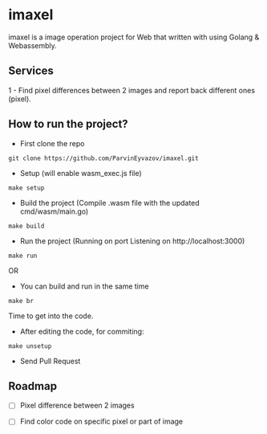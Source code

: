 # imaxel

imaxel is a image operation project for Web that written with using Golang & Webassembly.

## Services

1 - Find pixel differences between 2 images and report back different ones (pixel).

## How to run the project?

- First clone the repo

```
git clone https://github.com/ParvinEyvazov/imaxel.git
```

- Setup (will enable wasm_exec.js file)

```
make setup
```

- Build the project (Compile .wasm file with the updated cmd/wasm/main.go)

```
make build
```

- Run the project (Running on port Listening on http://localhost:3000)

```
make run
```

OR

- You can build and run in the same time

```
make br
```

Time to get into the code.

- After editing the code, for commiting:

```
make unsetup
```

- Send Pull Request

## Roadmap

- [ ] Pixel difference between 2 images

- [ ] Find color code on specific pixel or part of image
